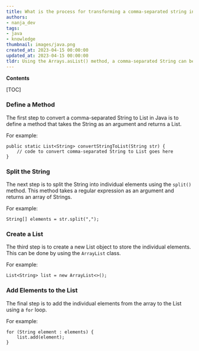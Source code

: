 ```yaml
---
title: What is the process for transforming a comma-separated string into a list?
authors:
- nanja_dev
tags:
- java
- knowledge
thumbnail: images/java.png
created_at: 2023-04-15 00:00:00
updated_at: 2023-04-15 00:00:00
tldr: Using the Arrays.asList() method, a comma-separated String can be converted to a List in Java.
---
```


**Contents**

[TOC]

### Define a Method

The first step to convert a comma-separated String to List in Java is to define a method that takes the String as an argument and returns a List.

For example:

```
public static List<String> convertStringToList(String str) {
    // code to convert comma-separated String to List goes here
}
```

### Split the String

The next step is to split the String into individual elements using the `split()` method. This method takes a regular expression as an argument and returns an array of Strings.

For example:

```
String[] elements = str.split(",");
```

### Create a List

The third step is to create a new List object to store the individual elements. This can be done by using the `ArrayList` class.

For example:

```
List<String> list = new ArrayList<>();
```

### Add Elements to the List

The final step is to add the individual elements from the array to the List using a `for` loop.

For example:

```
for (String element : elements) {
    list.add(element);
}
```
